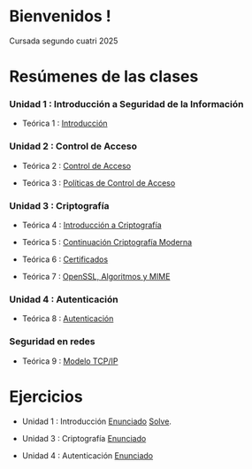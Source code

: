 # Bienvenidos !
Cursada segundo cuatri 2025

# Resúmenes de las clases  

### Unidad 1 : Introducción a Seguridad de la Información
- Teórica 1 : [ Introducción](https://github.com/ToniusRetonius/SegInf/blob/main/Te%C3%B3ricas/T1/Resumen%20T1.pdf)

### Unidad 2 : Control de Acceso
- Teórica 2 : [ Control de Acceso](https://github.com/ToniusRetonius/SegInf/blob/main/Te%C3%B3ricas/T2/Resumen%20T2.pdf)

- Teórica 3 : [ Políticas de Control de Acceso](https://github.com/ToniusRetonius/SegInf/blob/main/Te%C3%B3ricas/T3/Resumen%20T3.pdf)

### Unidad 3 : Criptografía

- Teórica 4 : [ Introducción a Criptografía](https://github.com/ToniusRetonius/SegInf/blob/main/Te%C3%B3ricas/T4/Resumen%20T4.pdf)

- Teórica 5 : [ Continuación Criptografía Moderna](https://github.com/ToniusRetonius/SegInf/blob/main/Te%C3%B3ricas/T5/Resumen%20T5.pdf)

- Teórica 6 : [ Certificados](https://github.com/ToniusRetonius/SegInf/blob/main/Te%C3%B3ricas/T6/Resumen%20T6.pdf)

- Teórica 7 : [ OpenSSL, Algoritmos y MIME](https://github.com/ToniusRetonius/SegInf/blob/main/Te%C3%B3ricas/T7/Resumen%20T7.pdf)


### Unidad 4 : Autenticación
- Teórica 8 : [Autenticación](https://github.com/ToniusRetonius/SegInf/blob/main/Te%C3%B3ricas/T8/Resumen%20T8.pdf)


### Seguridad en redes
- Teórica 9 : [Modelo TCP/IP](https://github.com/ToniusRetonius/SegInf/blob/main/Te%C3%B3ricas/T9/Resumen%20T9.pdf)
# Ejercicios

- Unidad 1 : Introducción [Enunciado](https://github.com/ToniusRetonius/SegInf/blob/main/Gu%C3%ADas/1/P1.pdf) [ Solve](https://github.com/ToniusRetonius/SegInf/blob/main/Gu%C3%ADas/1/solve.pdf).

- Unidad 3 : Criptografía [ Enunciado](https://github.com/ToniusRetonius/SegInf/blob/main/Gu%C3%ADas/3/practica_unidad3.pdf)

- Unidad 4 : Autenticación [ Enunciado](https://github.com/ToniusRetonius/SegInf/blob/main/Gu%C3%ADas/4/practica4.pdf)